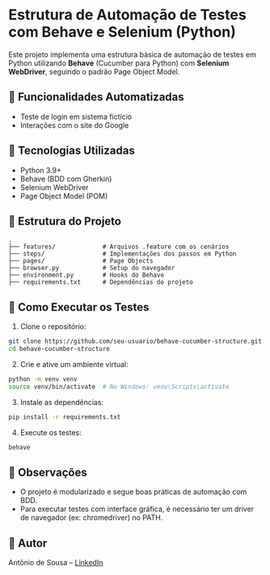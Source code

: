 
# Estrutura de Automação de Testes com Behave e Selenium (Python)

Este projeto implementa uma estrutura básica de automação de testes em Python utilizando **Behave** (Cucumber para Python) com **Selenium WebDriver**, seguindo o padrão Page Object Model.

## 🧪 Funcionalidades Automatizadas

- Teste de login em sistema fictício
- Interações com o site do Google

## 🔧 Tecnologias Utilizadas

- Python 3.9+
- Behave (BDD com Gherkin)
- Selenium WebDriver
- Page Object Model (POM)

## 📁 Estrutura do Projeto

```
.
├── features/             # Arquivos .feature com os cenários
├── steps/                # Implementações dos passos em Python
├── pages/                # Page Objects
├── browser.py            # Setup do navegador
├── environment.py        # Hooks do Behave
├── requirements.txt      # Dependências do projeto
```

## 🚀 Como Executar os Testes

1. Clone o repositório:

```bash
git clone https://github.com/seu-usuario/behave-cucumber-structure.git
cd behave-cucumber-structure
```

2. Crie e ative um ambiente virtual:

```bash
python -m venv venv
source venv/bin/activate  # No Windows: venv\Scripts\activate
```

3. Instale as dependências:

```bash
pip install -r requirements.txt
```

4. Execute os testes:

```bash
behave
```

## 📝 Observações

- O projeto é modularizado e segue boas práticas de automação com BDD.
- Para executar testes com interface gráfica, é necessário ter um driver de navegador (ex: chromedriver) no PATH.

## 👤 Autor

Antônio de Sousa – [LinkedIn](https://www.linkedin.com/in/seu-perfil)

